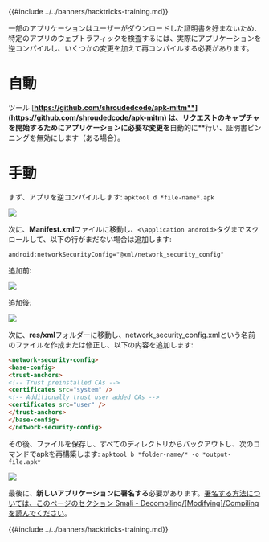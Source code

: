 {{#include ../../banners/hacktricks-training.md}}

一部のアプリケーションはユーザーがダウンロードした証明書を好まないため、特定のアプリのウェブトラフィックを検査するには、実際にアプリケーションを逆コンパイルし、いくつかの変更を加えて再コンパイルする必要があります。

# 自動

ツール [**https://github.com/shroudedcode/apk-mitm**](https://github.com/shroudedcode/apk-mitm) は、リクエストのキャプチャを開始するためにアプリケーションに必要な変更を**自動的に**行い、証明書ピンニングを無効にします（ある場合）。

# 手動

まず、アプリを逆コンパイルします: `apktool d *file-name*.apk`

![](../../images/img9.png)

次に、**Manifest.xml**ファイルに移動し、`<\application android>`タグまでスクロールして、以下の行がまだない場合は追加します:

`android:networkSecurityConfig="@xml/network_security_config"`

追加前:

![](../../images/img10.png)

追加後:

![](../../images/img11.png)

次に、**res/xml**フォルダーに移動し、network_security_config.xmlという名前のファイルを作成または修正し、以下の内容を追加します:
```html
<network-security-config>
<base-config>
<trust-anchors>
<!-- Trust preinstalled CAs -->
<certificates src="system" />
<!-- Additionally trust user added CAs -->
<certificates src="user" />
</trust-anchors>
</base-config>
</network-security-config>
```
その後、ファイルを保存し、すべてのディレクトリからバックアウトし、次のコマンドでapkを再構築します: `apktool b *folder-name/* -o *output-file.apk*`

![](../../images/img12.png)

最後に、**新しいアプリケーションに署名する**必要があります。[署名する方法については、このページのセクション Smali - Decompiling/\[Modifying\]/Compiling を読んでください](smali-changes.md#sing-the-new-apk)。

{{#include ../../banners/hacktricks-training.md}}
